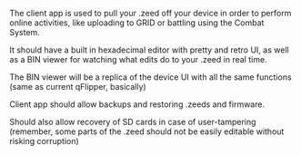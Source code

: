 The client app is used to pull your .zeed off your device in order to perform online activities, like uploading to GRID or battling using the Combat System.

It should have a built in hexadecimal editor with pretty and retro UI, as well as a BIN viewer for watching what edits do to your .zeed in real time.

The BIN viewer will be a replica of the device UI with all the same functions (same as current qFlipper, basically)

Client app should allow backups and restoring .zeeds and firmware.

Should also allow recovery of SD cards in case of user-tampering (remember, some parts of the .zeed should not be easily editable without risking corruption)
